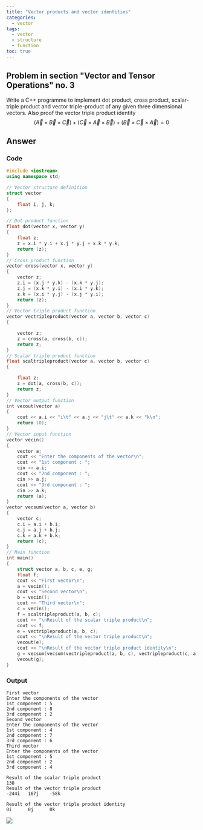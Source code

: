 ```yaml
---
title: "Vector products and vector identities"
categories:
  - vector
tags:
  - vector
  - structure
  - function
toc: true
---
```

## Problem in section "Vector and Tensor Operations" no. 3
Write a C++ programme to implement dot product, cross product, scalar-triple product and vector triple-product of any given three dimensional vectors. Also proof the vector triple product identity
$$(\vec A \times\vec B \times \vec C) + (\vec C \times\vec A \times \vec B)+(\vec B \times\vec C \times \vec A)=0$$

## Answer

### Code

```c++
#include <iostream>
using namespace std;

// Vector structure definition
struct vector
{
    float i, j, k;
};

// Dot product function
float dot(vector x, vector y)
{
    float z;
    z = x.i * y.i + x.j * y.j + x.k * y.k;
    return (z);
}
// Cross product function
vector cross(vector x, vector y)
{
    vector z;
    z.i = (x.j * y.k) - (x.k * y.j);
    z.j = (x.k * y.i) - (x.i * y.k);
    z.k = (x.i * y.j) - (x.j * y.i);
    return (z);
}
// Vector triple product function
vector vectripleproduct(vector a, vector b, vector c)
{

    vector z;
    z = cross(a, cross(b, c));
    return z;
}
// Scalar triple product function
float scaltripleproduct(vector a, vector b, vector c)
{

    float z;
    z = dot(a, cross(b, c));
    return z;
}
// Vector output function
int vecout(vector a)
{
    cout << a.i << "i\t" << a.j << "j\t" << a.k << "k\n";
    return (0);
}
// Vector input function
vector vecin()
{
    vector a;
    cout << "Enter the components of the vector\n";
    cout << "1st component : ";
    cin >> a.i;
    cout << "2nd component : ";
    cin >> a.j;
    cout << "3rd component : ";
    cin >> a.k;
    return (a);
}
vector vecsum(vector a, vector b)
{
    vector c;
    c.i = a.i + b.i;
    c.j = a.j + b.j;
    c.k = a.k + b.k;
    return (c);
}
// Main function
int main()
{
    struct vector a, b, c, e, g;
    float f;
    cout << "First vector\n";
    a = vecin();
    cout << "Second vector\n";
    b = vecin();
    cout << "Third vector\n";
    c = vecin();
    f = scaltripleproduct(a, b, c);
    cout << "\nResult of the scalar triple product\n";
    cout << f;
    e = vectripleproduct(a, b, c);
    cout << "\nResult of the vector triple product\n";
    vecout(e);
    cout << "\nResult of the vector triple product identity\n";
    g = vecsum(vecsum(vectripleproduct(a, b, c), vectripleproduct(c, a, b)), vectripleproduct(b, c, a));
    vecout(g);
}
```


### Output
```
First vector
Enter the components of the vector
1st component : 5
2nd component : 8
3rd component : 2
Second vector
Enter the components of the vector
1st component : 4
2nd component : 7
3rd component : 6
Third vector
Enter the components of the vector
1st component : 5
2nd component : 2
3rd component : 4

Result of the scalar triple product
138
Result of the vector triple product
-244i   167j    -58k

Result of the vector triple product identity
0i      0j      0k
```

![](../../assets/images/butterfly.png)

